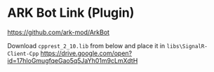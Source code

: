 # ARK Bot Link (Plugin)

https://github.com/ark-mod/ArkBot

Download `cpprest_2_10.lib` from below and place it in `libs\SignalR-Client-Cpp`
https://drive.google.com/open?id=17hloGmugfqeGao5q5JaYh01m9cLmXdtH